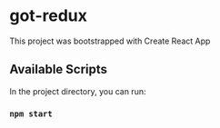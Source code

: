 # got-redux

This project was bootstrapped with Create React App

## Available Scripts

In the project directory, you can run:

### `npm start`
